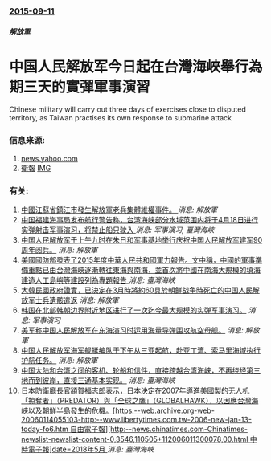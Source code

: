 ### [2015-09-11](/news/2015/09/11/index.md)

##### 解放軍
# 中国人民解放军今日起在台灣海峽舉行為期三天的實彈軍事演習 

Chinese military will carry out three days of exercises close to disputed territory, as Taiwan practises its own response to submarine attack


### 信息来源:

1. [news.yahoo.com](http://news.yahoo.com/taiwan-simulates-attacks-political-rival-china-035940658.html)
2. [衛報](http://www.theguardian.com/world/2015/sep/10/china-live-fire-drills-taiwan-strait) [IMG](https://i.guim.co.uk/img/media/ac43509aac0d246e3396e6f5c89f2fbd15b10382/0_228_4096_2459/master/4096.jpg?width=1200&height=630&quality=85&auto=format&fit=crop&overlay-align=bottom%2Cleft&overlay-width=100p&overlay-base64=L2ltZy9zdGF0aWMvb3ZlcmxheXMvdGctYWdlLTIwMTUucG5n&enable=upscale&s=6a3a4f7e077f64549a4dea60d2388afe)

### 有关:

1. [中國江蘇省鎮江市發生解放軍老兵集體維權事件。 ](/zh/news/2018/06/19/中國江蘇省鎮江市發生解放軍老兵集體維權事件.md) _消息: 解放軍_
2. [中国福建海事局发布航行警告称，台湾海峡部分水域范围内将于4月18日进行实弹射击军事演习，将禁止船只驶入 ](/zh/news/2018/04/12/中国福建海事局发布航行警告称-台湾海峡部分水域范围内将于4月18日进行实弹射击军事演习-将禁止船只驶入.md) _消息: 军事演习, 臺灣海峽_
3. [中国人民解放军于上午九时在朱日和军事基地举行庆祝中国人民解放军建军90周年阅兵。](/zh/news/2017/07/30/中国人民解放军于上午九时在朱日和军事基地举行庆祝中国人民解放军建军90周年阅兵.md) _消息: 解放軍_
4. [美國國防部發表了2015年度中華人民共和國軍力報告。文中稱，中國的軍事準備重點已由台灣海峽逐漸轉往東海與南海，並首次將中國在南海大規模的填海建造人工島嶼等建設列為專題報告 ](/zh/news/2015/05/8/美國國防部發表了2015年度中華人民共和國軍力報告-文中稱-中國的軍事準備重點已由台灣海峽逐漸轉往東海與南海-並首次將中.md) _消息: 臺灣海峽_
5. [ 大韓民國政府證實，已決定在3月時將約60具於朝鲜战争時死亡的中国人民解放军士兵遺骸遣返](/zh/news/2015/01/5/大韓民國政府證實-已決定在3月時將約60具於朝鲜战争時死亡的中国人民解放军士兵遺骸遣返.md) _消息: 解放軍_
6. [ 韩国在北部韩朝边界附近地区进行了一次迄今最大规模的实弹军事演习。](/zh/news/2010/12/24/韩国在北部韩朝边界附近地区进行了一次迄今最大规模的实弹军事演习.md) _消息: 军事演习_
7. [ 美军称中国人民解放军在东海演习时运用海量导弹围攻航空母舰。](/zh/news/2010/07/2/美军称中国人民解放军在东海演习时运用海量导弹围攻航空母舰.md) _消息: 解放軍_
8. [中国人民解放军海军舰艇编队于下午从三亚起航，赴亚丁湾、索马里海域执行护航任务。](/zh/news/2008/12/26/中国人民解放军海军舰艇编队于下午从三亚起航-赴亚丁湾-索马里海域执行护航任务.md) _消息: 解放軍_
9. [中国大陆和台湾之间的客机、轮船和信件，直接跨越台湾海峡，不再绕经第三地而到彼岸，直接三通基本实现。](/zh/news/2008/12/15/中国大陆和台湾之间的客机-轮船和信件-直接跨越台湾海峡-不再绕经第三地而到彼岸-直接三通基本实现.md) _消息: 臺灣海峽_
10. [日本防衛廳長官額賀福志郎表示，日本決定在2007年導進美國製的无人机「掠奪者」（PREDATOR）與「全球之鷹」（GLOBALHAWK），以因應台灣海峽以及朝鮮半島發生的危機。[https:--web.archive.org-web-20060114055103-http:--www.libertytimes.com.tw-2006-new-jan-13-today-fo6.htm 自由電子報][http:--news.chinatimes.com-Chinatimes-newslist-newslist-content-0,3546,110505+112006011300078,00.html 中時電子報]date=2018年5月 ](/zh/news/2006/01/12/日本防衛廳長官額賀福志郎表示-日本決定在2007年導進美國製的无人机-掠奪者-PREDATOR-與-全球之鷹-GLO.md) _消息: 臺灣海峽_
